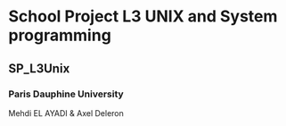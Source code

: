 # School Project L3 UNIX and System programming 
## SP_L3Unix
### Paris Dauphine University
Mehdi EL AYADI & Axel Deleron
